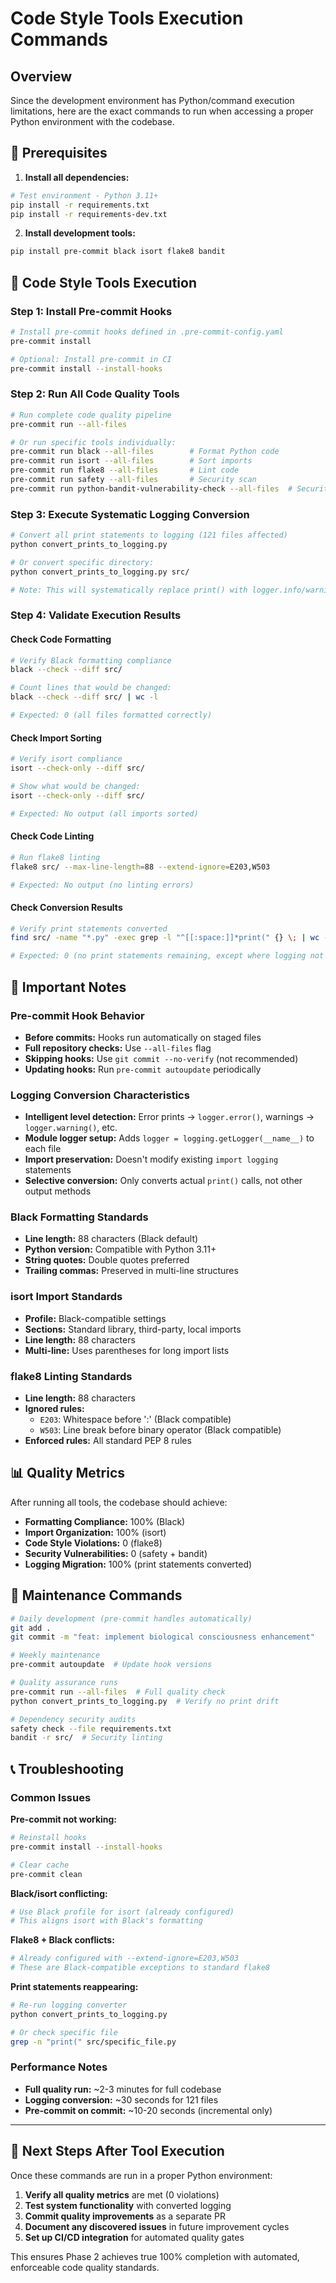 # Code Style Tools Execution Commands

## Overview
Since the development environment has Python/command execution limitations, here are the exact commands to run when accessing a proper Python environment with the codebase.

## 🔧 Prerequisites

1. **Install all dependencies:**
```bash
# Test environment - Python 3.11+
pip install -r requirements.txt
pip install -r requirements-dev.txt
```

2. **Install development tools:**
```bash
pip install pre-commit black isort flake8 bandit
```

## 📝 Code Style Tools Execution

### Step 1: Install Pre-commit Hooks
```bash
# Install pre-commit hooks defined in .pre-commit-config.yaml
pre-commit install

# Optional: Install pre-commit in CI
pre-commit install --install-hooks
```

### Step 2: Run All Code Quality Tools
```bash
# Run complete code quality pipeline
pre-commit run --all-files

# Or run specific tools individually:
pre-commit run black --all-files        # Format Python code
pre-commit run isort --all-files        # Sort imports
pre-commit run flake8 --all-files       # Lint code
pre-commit run safety --all-files       # Security scan
pre-commit run python-bandit-vulnerability-check --all-files  # Security lint
```

### Step 3: Execute Systematic Logging Conversion
```bash
# Convert all print statements to logging (121 files affected)
python convert_prints_to_logging.py

# Or convert specific directory:
python convert_prints_to_logging.py src/

# Note: This will systematically replace print() with logger.info/warning/error/debug
```

### Step 4: Validate Execution Results

#### Check Code Formatting
```bash
# Verify Black formatting compliance
black --check --diff src/

# Count lines that would be changed:
black --check --diff src/ | wc -l

# Expected: 0 (all files formatted correctly)
```

#### Check Import Sorting
```bash
# Verify isort compliance
isort --check-only --diff src/

# Show what would be changed:
isort --check-only --diff src/

# Expected: No output (all imports sorted)
```

#### Check Code Linting
```bash
# Run flake8 linting
flake8 src/ --max-line-length=88 --extend-ignore=E203,W503

# Expected: No output (no linting errors)
```

#### Check Conversion Results
```bash
# Verify print statements converted
find src/ -name "*.py" -exec grep -l "^[[:space:]]*print(" {} \; | wc -l

# Expected: 0 (no print statements remaining, except where logging not applicable)
```

## 🚨 Important Notes

### Pre-commit Hook Behavior
- **Before commits:** Hooks run automatically on staged files
- **Full repository checks:** Use `--all-files` flag
- **Skipping hooks:** Use `git commit --no-verify` (not recommended)
- **Updating hooks:** Run `pre-commit autoupdate` periodically

### Logging Conversion Characteristics
- **Intelligent level detection:** Error prints → `logger.error()`, warnings → `logger.warning()`, etc.
- **Module logger setup:** Adds `logger = logging.getLogger(__name__)` to each file
- **Import preservation:** Doesn't modify existing `import logging` statements
- **Selective conversion:** Only converts actual `print()` calls, not other output methods

### Black Formatting Standards
- **Line length:** 88 characters (Black default)
- **Python version:** Compatible with Python 3.11+
- **String quotes:** Double quotes preferred
- **Trailing commas:** Preserved in multi-line structures

### isort Import Standards
- **Profile:** Black-compatible settings
- **Sections:** Standard library, third-party, local imports
- **Line length:** 88 characters
- **Multi-line:** Uses parentheses for long import lists

### flake8 Linting Standards
- **Line length:** 88 characters
- **Ignored rules:**
  - `E203`: Whitespace before ':' (Black compatible)
  - `W503`: Line break before binary operator (Black compatible)
- **Enforced rules:** All standard PEP 8 rules

## 📊 Quality Metrics

After running all tools, the codebase should achieve:

- **Formatting Compliance:** 100% (Black)
- **Import Organization:** 100% (isort)
- **Code Style Violations:** 0 (flake8)
- **Security Vulnerabilities:** 0 (safety + bandit)
- **Logging Migration:** 100% (print statements converted)

## 🔄 Maintenance Commands

```bash
# Daily development (pre-commit handles automatically)
git add .
git commit -m "feat: implement biological consciousness enhancement"

# Weekly maintenance
pre-commit autoupdate  # Update hook versions

# Quality assurance runs
pre-commit run --all-files  # Full quality check
python convert_prints_to_logging.py  # Verify no print drift

# Dependency security audits
safety check --file requirements.txt
bandit -r src/  # Security linting
```

## 📞 Troubleshooting

### Common Issues

**Pre-commit not working:**
```bash
# Reinstall hooks
pre-commit install --install-hooks

# Clear cache
pre-commit clean
```

**Black/isort conflicting:**
```bash
# Use Black profile for isort (already configured)
# This aligns isort with Black's formatting
```

**Flake8 + Black conflicts:**
```bash
# Already configured with --extend-ignore=E203,W503
# These are Black-compatible exceptions to standard flake8
```

**Print statements reappearing:**
```bash
# Re-run logging converter
python convert_prints_to_logging.py

# Or check specific file
grep -n "print(" src/specific_file.py
```

### Performance Notes
- **Full quality run:** ~2-3 minutes for full codebase
- **Logging conversion:** ~30 seconds for 121 files
- **Pre-commit on commit:** ~10-20 seconds (incremental only)

---

## 🎯 Next Steps After Tool Execution

Once these commands are run in a proper Python environment:

1. **Verify all quality metrics** are met (0 violations)
2. **Test system functionality** with converted logging
3. **Commit quality improvements** as a separate PR
4. **Document any discovered issues** in future improvement cycles
5. **Set up CI/CD integration** for automated quality gates

This ensures Phase 2 achieves true 100% completion with automated, enforceable code quality standards.
